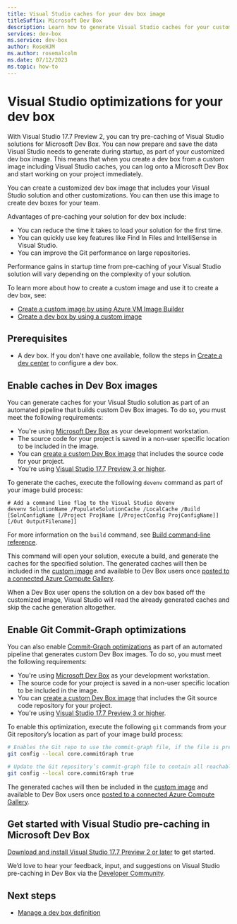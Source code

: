```yaml
---
title: Visual Studio caches for your dev box image
titleSuffix: Microsoft Dev Box
description: Learn how to generate Visual Studio caches for your customized Dev Box image.
services: dev-box
ms.service: dev-box
author: RoseHJM
ms.author: rosemalcolm
ms.date: 07/12/2023
ms.topic: how-to
---
```


# Visual Studio optimizations for your dev box

With Visual Studio 17.7 Preview 2, you can try pre-caching of Visual Studio solutions for Microsoft Dev Box. You can now prepare and save the data Visual Studio needs to generate during startup, as part of your customized dev box image. This means that when you create a dev box from a custom image including Visual Studio caches, you can log onto a Microsoft Dev Box and start working on your project immediately.

You can create a customized dev box image that includes your Visual Studio solution and other customizations. You can then use this image to create dev boxes for your team. 

Advantages of pre-caching your solution for dev box include:
- You can reduce the time it takes to load your solution for the first time. 
- You can quickly use key features like Find In Files and IntelliSense in Visual Studio.
- You can improve the Git performance on large repositories.

Performance gains in startup time from pre-caching of your Visual Studio solution will vary depending on the complexity of your solution.

To learn more about how to create a custom image and use it to create a dev box, see:

- [Create a custom image by using Azure VM Image Builder](how-to-customize-devbox-azure-image-builder.md)
- [Create a dev box by using a custom image](quickstart-configure-dev-box-service.md#3-create-a-dev-box-definition)

## Prerequisites

- A dev box. If you don't have one available, follow the steps in [Create a dev center](quickstart-configure-dev-box-service.md) to configure a dev box.

## Enable caches in Dev Box images

You can generate caches for your Visual Studio solution as part of an automated pipeline that builds custom Dev Box images. To do so, you must meet the following requirements:

* You're using [Microsoft Dev Box](overview-what-is-microsoft-dev-box.md) as your development workstation.
* The source code for your project is saved in a non-user specific location to be included in the image.
* You can [create a custom Dev Box image](how-to-customize-devbox-azure-image-builder.md) that includes the source code for your project.
* You're using [Visual Studio 17.7 Preview 3 or higher](https://visualstudio.microsoft.com/vs/preview/).

To generate the caches, execute the following `devenv` command as part of your image build process: 

```shell
# Add a command line flag to the Visual Studio devenv
devenv SolutionName /PopulateSolutionCache /LocalCache /Build [SolnConfigName [/Project ProjName [/ProjectConfig ProjConfigName]] [/Out OutputFilename]]
```
For more information on the `build` command, see [Build command-line reference](/visualstudio/ide/reference/build-devenv-exe). 

This command will open your solution, execute a build, and generate the caches for the specified solution. The generated caches will then be included in the [custom image](how-to-customize-devbox-azure-image-builder.md) and available to Dev Box users once [posted to a connected Azure Compute Gallery](../virtual-machines/shared-image-galleries.md). 

When a Dev Box user opens the solution on a dev box based off the customized image, Visual Studio will read the already generated caches and skip the cache generation altogether. 

## Enable Git Commit-Graph optimizations

You can also enable [Commit-Graph optimizations](https://devblogs.microsoft.com/visualstudio/supercharge-your-git-experience-in-vs/) as part of an automated pipeline that generates custom Dev Box images. To do so, you must meet the following requirements:

* You're using [Microsoft Dev Box](overview-what-is-microsoft-dev-box.md) as your development workstation.
* The source code for your project is saved in a non-user specific location to be included in the image.
* You can [create a custom Dev Box image](how-to-customize-devbox-azure-image-builder.md) that includes the Git source code repository for your project.
* You're using [Visual Studio 17.7 Preview 3 or higher](https://visualstudio.microsoft.com/vs/preview/).
 
To enable this optimization, execute the following `git` commands from your Git repository’s location as part of your image build process: 

```bash
# Enables the Git repo to use the commit-graph file, if the file is present 
git config --local core.commitGraph true

# Update the Git repository’s commit-graph file to contain all reachable commits
git config --local core.commitGraph true
```

The generated caches will then be included in the [custom image](how-to-customize-devbox-azure-image-builder.md) and available to Dev Box users once [posted to a connected Azure Compute Gallery](../virtual-machines/shared-image-galleries.md). 

## Get started with Visual Studio pre-caching in Microsoft Dev Box

[Download and install Visual Studio 17.7 Preview 2 or later](https://visualstudio.microsoft.com/vs/preview/) to get started. 

We’d love to hear your feedback, input, and suggestions on Visual Studio pre-caching in Dev Box via the [Developer Community](https://visualstudio.microsoft.com/vs/preview/). 

## Next steps

- [Manage a dev box definition](how-to-manage-dev-box-definitions.md)
